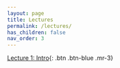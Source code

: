 ```yaml
---
layout: page
title: Lectures
permalink: /lectures/
has_children: false
nav_order: 3
---
```


[Lecture 1: Intro](https://github.com/bayreuth-politics/R/raw/gh-pages/docs/lectures/Data_Analysis_in_R_Bayreuth_22_Week1.pdf){: .btn .btn-blue .mr-3}
